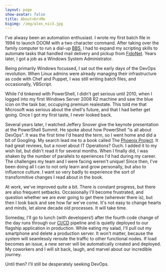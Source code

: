 ```yaml
---
layout: page
show-avatar: false
title: About<br>Me
bigimg: /img/alex_nic3.jpg
---
```


I've alwasy been an automation enthusiast. I wrote my first batch file in 1994 to launch DOOM with a two character command. After taking over the family computer to run a dial-up [BBS](https://en.wikipedia.org/wiki/Bulletin_board_system), I had to expand my scripting skills to automate tasks that handled mail delivery and pickup from [FidoNet](https://en.wikipedia.org/wiki/FidoNet). Years later, I got a job as a Windows System Administrator.

Being primarily Windows focussed, I sat out the early days of the DevOps revolution. When Linux admins were already managing their infrastructure as code with Chef and Puppet, I was still writing batch files, and occasionally, VBScript.

While I'd tinkered with PowerShell, I didn't get serious until 2010, when I logged into my first Windows Server 2008 R2 machine and saw the blue icon on the task bar, occupying premium realestate. This told me that Microsoft was serious about the shell's future, and that I had better get going. Once I got my first taste, I never looked back.

Several years later, I watched Jeffery Snover give the keynote presentation at the PowerShell Summit. He spoke about how PowerShell "is all about DevOps". It was the first time I'd heard the term, so I went home and did a bit of Googling. My search lead me to a book called The [Phoenix Project](https://www.amazon.com/Phoenix-Project-DevOps-Helping-Business-ebook/dp/B00AZRBLHO/ref=dp_kinw_strp_1#nav-subnav). It had great reviews, but a novel about IT Operations? Ouch. I added it to my wish list, but didn't read it for several months. When I finally did, I was shaken by the number of parallels to eperiences I'd had during my career. The challenges my team and I were facing weren't unique! Since then, I've been doing all I can to not only learn and grow personally, but also to influence culture. I want so very badly to experience the sort of transformitive changes I read about in the book.

At work, we've improved quite a bit. There is constant progress, but there are also frequent setbacks. Occasionally I'll become frustrated, and question whether we are ever going to get there (wherever there is), but then I look back and see how far we've come. It's not easy to change hearts and minds, let alone decade old processes. It will take time.

Someday, I'll go to lunch (with developers!) after the fourth code change of the day runs through our [CI/CD](https://en.wikipedia.org/wiki/Continuous_delivery) pipeline and is quietly deployed to our flagship application in production. While eating my salad, I'll pull out my smartphone and delete a production server. It won't matter, because the system will seamlessly reroute the traffic to other functional nodes. If load becomes an issue, a new server will be automatically created and deployed. My coworkers and I will sit back, laugh, and marvel about our incredible journey.

Until then? I'll still be desperately seeking DevOps.